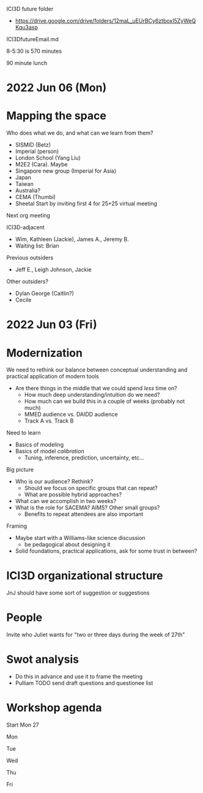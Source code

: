 
ICI3D future folder
* https://drive.google.com/drive/folders/12maL_uEUrBCy6ztboxI5ZyWeQKqu3asp

ICI3DfutureEmail.md


8-5:30 is 570 minutes

90 minute lunch

2022 Jun 06 (Mon)
=================

# Mapping the space

Who does what we do, and what can we learn from them?
* SISMID (Betz)
* Imperial (person)
* London School (Yang Liu)
* M2E2 (Cara). Maybe
* Singapore new group (Imperial for Asia)
* Japan
* Taiwan
* Australia?
* CEMA (Thumbi)
* Sheetal
Start by inviting first 4 for 25+25 virtual meeting

Next org meeting

ICI3D-adjacent
* Wim, Kathleen (Jackie), James A., Jeremy B.
* Waiting list: Brian

Previous outsiders
* Jeff E., Leigh Johnson, Jackie 

Other outsiders?
* Dylan George (Caitlin?)
* Cecile


2022 Jun 03 (Fri)
=================

# Modernization

We need to rethink our balance between conceptual understanding and practical application of modern tools
* Are there things in the middle that we could spend _less_ time on?
	* How much deep understanding/intuition do we need?
	* How much can we build this in a couple of weeks (probably not much)
	* MMED audience vs. DAIDD audience
	* Track A vs. Track B

Need to learn
* Basics of modeling
* Basics of model _calibration_
	* Tuning, inference, prediction, uncertainty, etc...

Big picture
* Who is our audience? Rethink?
	* Should we focus on specific groups that can repeat?
	* What are possible hybrid approaches?
* What can we accomplish in two weeks?
* What is the role for SACEMA? AIMS? Other small groups?
	* Benefits to repeat attendees are also important

Framing
* Maybe start with a Williams-like science discussion
	* be pedagogical about designing it
* Solid foundations, practical applications, ask for some trust in between?

# ICI3D organizational structure

JnJ should have some sort of suggestion or suggestions

# People

Invite who Juliet wants for "two or three days during the week of 27th"

# Swot analysis
* Do this in advance and use it to frame the meeting
* Pulliam TODO send draft questions and questionee list

# Workshop agenda

Start Mon 27

Mon

Tue

Wed

Thu

Fri

